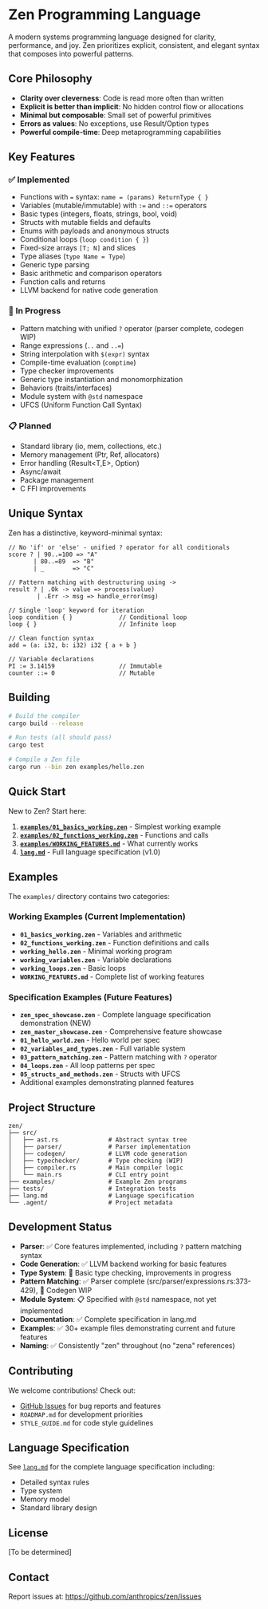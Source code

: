 # Zen Programming Language

A modern systems programming language designed for clarity, performance, and joy. Zen prioritizes explicit, consistent, and elegant syntax that composes into powerful patterns.

## Core Philosophy

- **Clarity over cleverness**: Code is read more often than written
- **Explicit is better than implicit**: No hidden control flow or allocations
- **Minimal but composable**: Small set of powerful primitives
- **Errors as values**: No exceptions, use Result/Option types
- **Powerful compile-time**: Deep metaprogramming capabilities

## Key Features

### ✅ Implemented
- Functions with `=` syntax: `name = (params) ReturnType { }`
- Variables (mutable/immutable) with `:=` and `::=` operators
- Basic types (integers, floats, strings, bool, void)
- Structs with mutable fields and defaults
- Enums with payloads and anonymous structs
- Conditional loops (`loop condition { }`)
- Fixed-size arrays `[T; N]` and slices
- Type aliases (`type Name = Type`)
- Generic type parsing
- Basic arithmetic and comparison operators
- Function calls and returns
- LLVM backend for native code generation

### 🚧 In Progress
- Pattern matching with unified `?` operator (parser complete, codegen WIP)
- Range expressions (`..` and `..=`)
- String interpolation with `$(expr)` syntax
- Compile-time evaluation (`comptime`)
- Type checker improvements
- Generic type instantiation and monomorphization
- Behaviors (traits/interfaces)
- Module system with `@std` namespace
- UFCS (Uniform Function Call Syntax)

### 📋 Planned
- Standard library (io, mem, collections, etc.)
- Memory management (Ptr<T>, Ref<T>, allocators)
- Error handling (Result<T,E>, Option<T>)
- Async/await
- Package management
- C FFI improvements

## Unique Syntax

Zen has a distinctive, keyword-minimal syntax:

```zen
// No 'if' or 'else' - unified ? operator for all conditionals
score ? | 90..=100 => "A"
       | 80..=89  => "B"
       | _        => "C"

// Pattern matching with destructuring using ->
result ? | .Ok -> value => process(value)
        | .Err -> msg => handle_error(msg)

// Single 'loop' keyword for iteration
loop condition { }             // Conditional loop
loop { }                       // Infinite loop

// Clean function syntax
add = (a: i32, b: i32) i32 { a + b }

// Variable declarations
PI := 3.14159                  // Immutable
counter ::= 0                  // Mutable
```

## Building

```bash
# Build the compiler
cargo build --release

# Run tests (all should pass)
cargo test

# Compile a Zen file
cargo run --bin zen examples/hello.zen
```

## Quick Start

New to Zen? Start here:
1. **[`examples/01_basics_working.zen`](examples/01_basics_working.zen)** - Simplest working example
2. **[`examples/02_functions_working.zen`](examples/02_functions_working.zen)** - Functions and calls
3. **[`examples/WORKING_FEATURES.md`](examples/WORKING_FEATURES.md)** - What currently works
4. **[`lang.md`](lang.md)** - Full language specification (v1.0)

## Examples

The `examples/` directory contains two categories:

### Working Examples (Current Implementation)
- **`01_basics_working.zen`** - Variables and arithmetic
- **`02_functions_working.zen`** - Function definitions and calls
- **`working_hello.zen`** - Minimal working program
- **`working_variables.zen`** - Variable declarations
- **`working_loops.zen`** - Basic loops
- **`WORKING_FEATURES.md`** - Complete list of working features

### Specification Examples (Future Features) 
- **`zen_spec_showcase.zen`** - Complete language specification demonstration (NEW)
- **`zen_master_showcase.zen`** - Comprehensive feature showcase
- **`01_hello_world.zen`** - Hello world per spec
- **`02_variables_and_types.zen`** - Full variable system
- **`03_pattern_matching.zen`** - Pattern matching with `?` operator
- **`04_loops.zen`** - All loop patterns per spec
- **`05_structs_and_methods.zen`** - Structs with UFCS
- Additional examples demonstrating planned features

## Project Structure

```
zen/
├── src/
│   ├── ast.rs              # Abstract syntax tree
│   ├── parser/             # Parser implementation
│   ├── codegen/            # LLVM code generation
│   ├── typechecker/        # Type checking (WIP)
│   ├── compiler.rs         # Main compiler logic
│   └── main.rs             # CLI entry point
├── examples/               # Example Zen programs
├── tests/                  # Integration tests
├── lang.md                 # Language specification
└── .agent/                 # Project metadata
```

## Development Status

- **Parser**: ✅ Core features implemented, including `?` pattern matching syntax
- **Code Generation**: ✅ LLVM backend working for basic features
- **Type System**: 🚧 Basic type checking, improvements in progress
- **Pattern Matching**: ✅ Parser complete (src/parser/expressions.rs:373-429), 🚧 Codegen WIP
- **Module System**: 📋 Specified with `@std` namespace, not yet implemented
- **Documentation**: ✅ Complete specification in lang.md
- **Examples**: ✅ 30+ example files demonstrating current and future features
- **Naming**: ✅ Consistently "zen" throughout (no "zena" references)

## Contributing

We welcome contributions! Check out:
- [GitHub Issues](https://github.com/anthropics/zen/issues) for bug reports and features
- `ROADMAP.md` for development priorities
- `STYLE_GUIDE.md` for code style guidelines

## Language Specification

See [`lang.md`](lang.md) for the complete language specification including:
- Detailed syntax rules
- Type system
- Memory model
- Standard library design

## License

[To be determined]

## Contact

Report issues at: https://github.com/anthropics/zen/issues